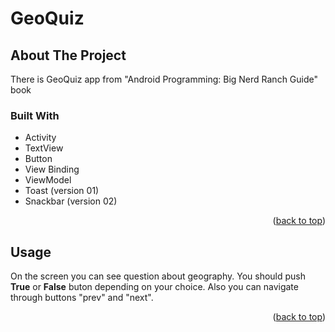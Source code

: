 <div id="top"></div>

# GeoQuiz
<!-- ABOUT THE PROJECT -->
## About The Project
There is GeoQuiz app from "Android Programming: Big Nerd Ranch Guide" book
### Built With
* Activity
* TextView
* Button
* View Binding
* ViewModel
* Toast (version 01)
* Snackbar (version 02)
<p align="right">(<a href="#top">back to top</a>)</p>

<!-- USAGE EXAMPLES -->
## Usage
On the screen you can see question about geography. You should push **True** or **False** buton depending on your choice. Also you can navigate through buttons "prev" and "next".
<p align="right">(<a href="#top">back to top</a>)</p>
